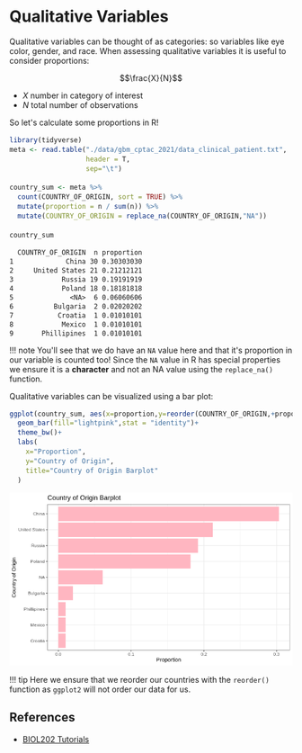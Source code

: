 # Qualitative Variables

Qualitative variables can be thought of as categories: so variables like eye color, gender, and race. 
When assessing qualitative variables it is useful to consider proportions:

$$\frac{X}{N}$$

- $X$ number in category of interest
- $N$ total number of observations

So let's calculate some proportions in R!

```R
library(tidyverse)
meta <- read.table("./data/gbm_cptac_2021/data_clinical_patient.txt",
                   header = T,
                   sep="\t")

country_sum <- meta %>%
  count(COUNTRY_OF_ORIGIN, sort = TRUE) %>% 
  mutate(proportion = n / sum(n)) %>%
  mutate(COUNTRY_OF_ORIGIN = replace_na(COUNTRY_OF_ORIGIN,"NA"))

country_sum
```

```
  COUNTRY_OF_ORIGIN  n proportion
1             China 30 0.30303030
2     United States 21 0.21212121
3            Russia 19 0.19191919
4            Poland 18 0.18181818
5              <NA>  6 0.06060606
6          Bulgaria  2 0.02020202
7           Croatia  1 0.01010101
8            Mexico  1 0.01010101
9       Phillipines  1 0.01010101
```

!!! note 
    You'll see that we do have an `NA` value here and that it's proportion in our variable is counted too! Since the `NA` value in R has special properties we ensure it is a **character** and not an NA value using the `replace_na()` function. 

Qualitative variables can be visualized using a bar plot:

```R
ggplot(country_sum, aes(x=proportion,y=reorder(COUNTRY_OF_ORIGIN,+proportion))) + 
  geom_bar(fill="lightpink",stat = "identity")+
  theme_bw()+
  labs(
    x="Proportion",
    y="Country of Origin",
    title="Country of Origin Barplot"
  )
```

![](images/barplot.png)

!!! tip
    Here we ensure that we reorder our countries with the `reorder()` function as `ggplot2` will not order our data for us.

## References

- [BIOL202 Tutorials](https://ubco-biology.github.io/BIOL202/desc_cat_Var.html)
